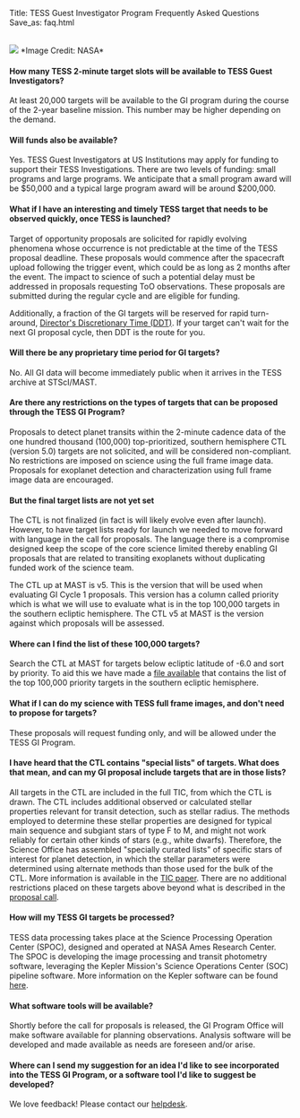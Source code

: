 Title: TESS Guest Investigator Program Frequently Asked Questions
Save_as: faq.html


<br/>
<img class="img-responsive" style="max-width:67%;" src="images/mission/exoplanetlots.jpg">
*Image Credit: NASA*
<br/>

#### **How many TESS 2-minute target slots will be available to TESS Guest Investigators?**

At least 20,000 targets will be available to the GI program during the course of the 2-year baseline mission. This number may be higher depending on the demand.

#### **Will funds also be available?**

Yes. TESS Guest Investigators at US Institutions may apply for funding to support their TESS Investigations. There are two levels of funding: small programs and large programs. We anticipate that a small program award will be $50,000 and a typical large program award will be around $200,000.

#### **What if I have an interesting and timely TESS target that needs to be observed quickly, once TESS is launched?**

Target of opportunity proposals are solicited for rapidly evolving phenomena whose occurrence is not predictable at the time of the TESS proposal deadline. These proposals would commence after the spacecraft upload following the trigger event, which could be as long as 2 months
after the event. The impact to science of such a potential delay must be addressed in
proposals requesting ToO observations. These proposals are submitted during the regular cycle and are eligible for funding.

Additionally, a fraction of the GI targets will be reserved for rapid turn-around, [Director's Discretionary Time (DDT)](ddt.html). If your target can't wait for the next GI proposal cycle, then DDT is the route for you.

#### **Will there be any proprietary time period for GI targets?**

 No. All GI data will become immediately public when it arrives in the TESS archive at STScI/MAST.

#### **Are there any restrictions on the types of targets that can be proposed through the TESS GI Program?**

Proposals to detect planet transits within the 2-minute cadence data of the one hundred thousand (100,000) top-prioritized, southern hemisphere CTL (version 5.0) targets are not solicited, and will be considered non-compliant. No restrictions are imposed on science using the full frame image data. Proposals for exoplanet detection and characterization using full frame image data are encouraged.

#### **But the final target lists are not yet set**
The CTL is not finalized (in fact is will likely evolve even after launch). However, to have target lists ready for launch we needed to move forward with language in the call for proposals. The language there is a compromise designed keep the scope of the core science limited thereby enabling GI proposals that are related to transiting exoplanets without duplicating funded work of the science team.

The CTL up at MAST is v5. This is the version that will be used when evaluating GI Cycle 1 proposals. This version has a column called priority which is what we will use to evaluate what is in the top 100,000 targets in the southern ecliptic hemisphere. The CTL  v5 at MAST is the version against which proposals will be assessed.

#### **Where can I find the list of these 100,000 targets?**
Search the CTL at MAST for targets below ecliptic latitude of -6.0 and sort by priority. To aid this we have made a [file available](data/core-science-targets-v2.csv) that contains the list of the top 100,000 priority targets in the southern ecliptic hemisphere.

#### **What if I can do my science with TESS full frame images, and don't need to propose for targets?**

 These proposals will request funding only, and will be allowed under the TESS GI Program.

#### **I have heard that the CTL contains "special lists" of targets. What does that mean, and can my GI proposal include targets that are in those lists?**

All targets in the CTL are included in the full TIC, from which the CTL is drawn. The CTL includes additional observed or calculated stellar properties relevant for transit detection, such as stellar radius. The methods employed to determine these stellar properties are designed for typical main sequence and subgiant stars of type F to M, and might not work reliably for certain other kinds of stars (e.g., white dwarfs). Therefore, the Science Office has assembled "specially curated lists" of specific stars of interest for planet detection, in which the stellar parameters were determined using alternate methods than those used for the bulk of the CTL. More information is available in the [TIC paper](http://adsabs.harvard.edu/abs/2017arXiv170600495S). There are no additional restrictions placed on these targets above beyond what is described in the [proposal call](proposing-investigations.html).


#### **How will my TESS GI targets be processed?**

 TESS data processing takes place at the Science Processing Operation Center (SPOC), designed and operated at NASA Ames Research Center. The SPOC is developing the image processing and transit photometry software, leveraging the Kepler Mission's Science Operations Center (SOC) pipeline software. More information on the Kepler software can be found [here](http://kepler.nasa.gov/science/ForScientists/papersAndDocumentation/SOCpapers).

#### **What software tools will be available?**

 Shortly before the call for proposals is released, the GI Program Office will make software available for planning observations. Analysis software will be developed and made available as needs are foreseen and/or arise.

#### **Where can I send my suggestion for an idea I'd like to see incorporated into the TESS GI Program, or a software tool I'd like to suggest be developed?**

 We love feedback! Please contact our [helpdesk](https://heasarc.gsfc.nasa.gov/cgi-bin/Feedback).


 
